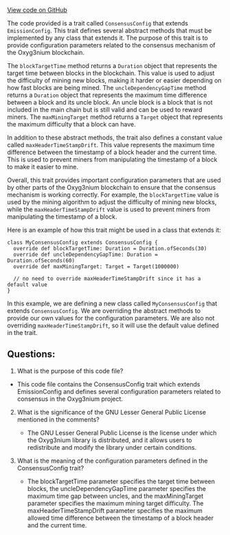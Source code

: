 [View code on GitHub](https://github.com/oxyg3nium/oxyg3nium/protocol/src/main/scala/org/oxyg3nium/protocol/config/ConsensusConfig.scala)

The code provided is a trait called `ConsensusConfig` that extends `EmissionConfig`. This trait defines several abstract methods that must be implemented by any class that extends it. The purpose of this trait is to provide configuration parameters related to the consensus mechanism of the Oxyg3nium blockchain.

The `blockTargetTime` method returns a `Duration` object that represents the target time between blocks in the blockchain. This value is used to adjust the difficulty of mining new blocks, making it harder or easier depending on how fast blocks are being mined. The `uncleDependencyGapTime` method returns a `Duration` object that represents the maximum time difference between a block and its uncle block. An uncle block is a block that is not included in the main chain but is still valid and can be used to reward miners. The `maxMiningTarget` method returns a `Target` object that represents the maximum difficulty that a block can have.

In addition to these abstract methods, the trait also defines a constant value called `maxHeaderTimeStampDrift`. This value represents the maximum time difference between the timestamp of a block header and the current time. This is used to prevent miners from manipulating the timestamp of a block to make it easier to mine.

Overall, this trait provides important configuration parameters that are used by other parts of the Oxyg3nium blockchain to ensure that the consensus mechanism is working correctly. For example, the `blockTargetTime` value is used by the mining algorithm to adjust the difficulty of mining new blocks, while the `maxHeaderTimeStampDrift` value is used to prevent miners from manipulating the timestamp of a block. 

Here is an example of how this trait might be used in a class that extends it:

```
class MyConsensusConfig extends ConsensusConfig {
  override def blockTargetTime: Duration = Duration.ofSeconds(30)
  override def uncleDependencyGapTime: Duration = Duration.ofSeconds(60)
  override def maxMiningTarget: Target = Target(1000000)

  // no need to override maxHeaderTimeStampDrift since it has a default value
}
```

In this example, we are defining a new class called `MyConsensusConfig` that extends `ConsensusConfig`. We are overriding the abstract methods to provide our own values for the configuration parameters. We are also not overriding `maxHeaderTimeStampDrift`, so it will use the default value defined in the trait.
## Questions: 
 1. What is the purpose of this code file?
   - This code file contains the ConsensusConfig trait which extends EmissionConfig and defines several configuration parameters related to consensus in the Oxyg3nium project.

2. What is the significance of the GNU Lesser General Public License mentioned in the comments?
   - The GNU Lesser General Public License is the license under which the Oxyg3nium library is distributed, and it allows users to redistribute and modify the library under certain conditions.

3. What is the meaning of the configuration parameters defined in the ConsensusConfig trait?
   - The blockTargetTime parameter specifies the target time between blocks, the uncleDependencyGapTime parameter specifies the maximum time gap between uncles, and the maxMiningTarget parameter specifies the maximum mining target difficulty. The maxHeaderTimeStampDrift parameter specifies the maximum allowed time difference between the timestamp of a block header and the current time.